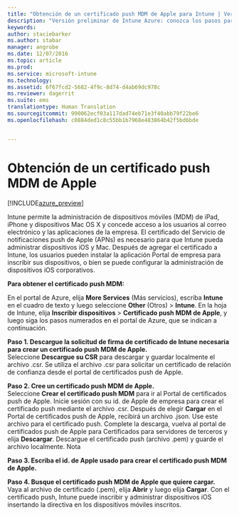 ```yaml
---
title: "Obtención de un certificado push MDM de Apple para Intune | Versión preliminar de Intune Azure | Microsoft Docs"
description: "Versión preliminar de Intune Azure: conozca los pasos para obtener un certificado push MDM de Apple para administrar dispositivos iOS con Intune."
keywords: 
author: staciebarker
ms.author: stabar
manager: angrobe
ms.date: 12/07/2016
ms.topic: article
ms.prod: 
ms.service: microsoft-intune
ms.technology: 
ms.assetid: 6f67fcd2-5682-4f9c-8d74-d4ab69dc978c
ms.reviewer: dagerrit
ms.suite: ems
translationtype: Human Translation
ms.sourcegitcommit: 990062ecf03a117dad74eb71e3f40abb79f22be6
ms.openlocfilehash: c0884ded1c8c55bb1b7968e483864b42f5bd6bde


---
```


# <a name="get-an-apple-mdm-push-certificate"></a>Obtención de un certificado push MDM de Apple 

[!INCLUDE[azure_preview](../includes/azure_preview.md)]

Intune permite la administración de dispositivos móviles (MDM) de iPad, iPhone y dispositivos Mac OS X y concede acceso a los usuarios al correo electrónico y las aplicaciones de la empresa. El certificado del Servicio de notificaciones push de Apple (APNs) es necesario para que Intune pueda administrar dispositivos iOS y Mac. Después de agregar el certificado a Intune, los usuarios pueden instalar la aplicación Portal de empresa para inscribir sus dispositivos, o bien se puede configurar la administración de dispositivos iOS corporativos.

**Para obtener el certificado push MDM:**<br>

En el portal de Azure, elija **More Services** (Más servicios), escriba **Intune** en el cuadro de texto y luego seleccione **Other** (Otros)  > **Intune**. En la hoja de Intune, elija **Inscribir dispositivos** > **Certificado push MDM de Apple**, y luego siga los pasos numerados en el portal de Azure, que se indican a continuación.

**Paso 1. Descargue la solicitud de firma de certificado de Intune necesaria para crear un certificado push MDM de Apple.**<br>
Seleccione **Descargue su CSR** para descargar y guardar localmente el archivo .csr. Se utiliza el archivo .csr para solicitar un certificado de relación de confianza desde el portal de certificados push de Apple.

**Paso 2. Cree un certificado push MDM de Apple.**<br>
Seleccione **Crear el certificado push MDM** para ir al Portal de certificados push de Apple. Inicie sesión con su id. de Apple de empresa para crear el certificado push mediante el archivo .csr. Después de elegir **Cargar** en el Portal de certificados push de Apple, recibirá un archivo .json. Use este archivo para el certificado push. Complete la descarga, vuelva al portal de certificados push de Apple para Certificados para servidores de terceros y elija **Descargar**. Descargue el certificado push (archivo .pem) y guarde el archivo localmente.
Nota

**Paso 3. Escriba el id. de Apple usado para crear el certificado push MDM de Apple.**

**Paso 4. Busque el certificado push MDM de Apple que quiere cargar.**<br>
Vaya al archivo de certificado (.pem), elija **Abrir** y luego elija **Cargar**. Con el certificado push, Intune puede inscribir y administrar dispositivos iOS insertando la directiva en los dispositivos móviles inscritos.



<!--HONumber=Feb17_HO1-->


